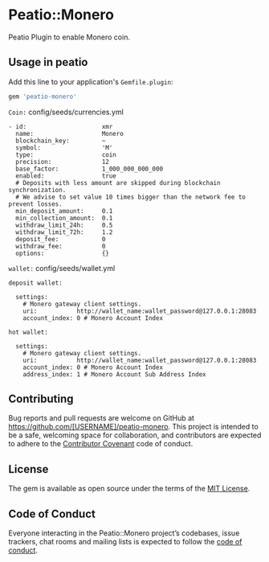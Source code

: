 # Peatio::Monero

Peatio Plugin to enable Monero coin.

## Usage in peatio


Add this line to your application's `Gemfile.plugin`:

```ruby
gem 'peatio-monero'
```

`Coin:` config/seeds/currencies.yml

```
- id:                     xmr
  name:                   Monero
  blockchain_key:         ~
  symbol:                 'M'
  type:                   coin
  precision:              12
  base_factor:            1_000_000_000_000
  enabled:                true
  # Deposits with less amount are skipped during blockchain synchronization.
  # We advise to set value 10 times bigger than the network fee to prevent losses.
  min_deposit_amount:     0.1
  min_collection_amount:  0.1
  withdraw_limit_24h:     0.5
  withdraw_limit_72h:     1.2
  deposit_fee:            0
  withdraw_fee:           0
  options:                {}
```

`wallet:` config/seeds/wallet.yml

`deposit wallet:`
```cassandraql
  settings:
    # Monero gateway client settings.
    uri:           http://wallet_name:wallet_password@127.0.0.1:28083
    account_index: 0 # Monero Account Index
```


`hot wallet:`
```cassandraql
  settings:
    # Monero gateway client settings.
    uri:           http://wallet_name:wallet_password@127.0.0.1:28083
    account_index: 0 # Monero Account Index
    address_index: 1 # Monero Account Sub Address Index
```
## Contributing

Bug reports and pull requests are welcome on GitHub at https://github.com/[USERNAME]/peatio-monero. This project is intended to be a safe, welcoming space for collaboration, and contributors are expected to adhere to the [Contributor Covenant](http://contributor-covenant.org) code of conduct.

## License

The gem is available as open source under the terms of the [MIT License](https://opensource.org/licenses/MIT).

## Code of Conduct

Everyone interacting in the Peatio::Monero project’s codebases, issue trackers, chat rooms and mailing lists is expected to follow the [code of conduct](https://github.com/[USERNAME]/peatio-monero/blob/master/CODE_OF_CONDUCT.md).
